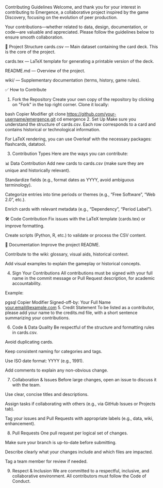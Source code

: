 Contributing Guidelines
Welcome, and thank you for your interest in contributing to Emergence, a collaborative project inspired by the game Discovery, focusing on the evolution of peer production.

Your contributions—whether related to data, design, documentation, or code—are valuable and appreciated. Please follow the guidelines below to ensure smooth collaboration.

📁 Project Structure
cards.csv — Main dataset containing the card deck. This is the core of the project.

cards.tex — LaTeX template for generating a printable version of the deck.

README.md — Overview of the project.

wiki/ — Supplementary documentation (terms, history, game rules).

✅ How to Contribute
1. Fork the Repository
Create your own copy of the repository by clicking on "Fork" in the top right corner. Clone it locally:

bash
Copier
Modifier
git clone https://github.com/your-username/emergence.git
cd emergence
2. Set Up
Make sure you understand the structure of cards.csv. Each row corresponds to a card and contains historical or technological information.

For LaTeX rendering, you can use Overleaf with the necessary packages: flashcards, datatool.

3. Contribution Types
Here are the ways you can contribute:

📊 Data Contribution
Add new cards to cards.csv (make sure they are unique and historically relevant).

Standardize fields (e.g., format dates as YYYY, avoid ambiguous terminology).

Categorize entries into time periods or themes (e.g., “Free Software”, “Web 2.0”, etc.).

Enrich cards with relevant metadata (e.g., “Dependency”, “Period Label”).

🛠 Code Contribution
Fix issues with the LaTeX template (cards.tex) or improve formatting.

Create scripts (Python, R, etc.) to validate or process the CSV content.

📖 Documentation
Improve the project README.

Contribute to the wiki: glossary, visual aids, historical context.

Add visual examples to explain the gameplay or historical concepts.

4. Sign Your Contributions
All contributions must be signed with your full name in the commit message or Pull Request description, for academic accountability.

Example:

pgsql
Copier
Modifier
Signed-off-by: Your Full Name <your.email@example.com>
5. Credit Statement
To be listed as a contributor, please add your name to the credits.md file, with a short sentence summarizing your contributions.

6. Code & Data Quality
Be respectful of the structure and formatting rules in cards.csv.

Avoid duplicating cards.

Keep consistent naming for categories and tags.

Use ISO date format: YYYY (e.g., 1991).

Add comments to explain any non-obvious change.

7. Collaboration & Issues
Before large changes, open an issue to discuss it with the team.

Use clear, concise titles and descriptions.

Assign tasks if collaborating with others (e.g., via GitHub Issues or Projects tab).

Tag your issues and Pull Requests with appropriate labels (e.g., data, wiki, enhancement).

8. Pull Requests
One pull request per logical set of changes.

Make sure your branch is up-to-date before submitting.

Describe clearly what your changes include and which files are impacted.

Tag a team member for review if needed.

9. Respect & Inclusion
We are committed to a respectful, inclusive, and collaborative environment. All contributors must follow the Code of Conduct.

